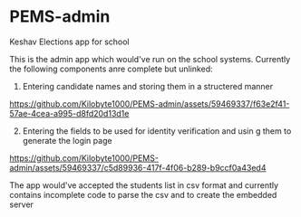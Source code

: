 # PEMS-admin
Keshav Elections app for school

This is the admin app which would've run on the school systems. 
Currently the following components anre complete but unlinked:
1. Entering candidate names and storing them in a structered manner


https://github.com/Kilobyte1000/PEMS-admin/assets/59469337/f63e2f41-57ae-4cea-a995-d8fd20d13d1e


   
2. Entering the fields to be used for identity verification and usin g them to generate the login page

   

https://github.com/Kilobyte1000/PEMS-admin/assets/59469337/c5d89936-417f-4f06-b289-b9ccf0a43ed4


The app would've accepted the students list in csv format and currently contains incomplete code to parse the csv and to create the embedded server
